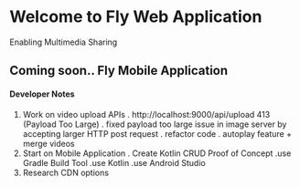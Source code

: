 # Welcome to Fly Web Application
Enabling Multimedia Sharing  
## Coming soon.. Fly Mobile Application

#### Developer Notes
1. Work on video upload APIs 
  . http://localhost:9000/api/upload 413 (Payload Too Large)
  . fixed payload too large issue in image server by accepting larger HTTP post request
  . refactor code
  . autoplay feature + merge videos
2. Start on Mobile Application
  . Create Kotlin CRUD Proof of Concept
    .use Gradle Build Tool
    .use Kotlin
    .use Android Studio
3. Research CDN options
    